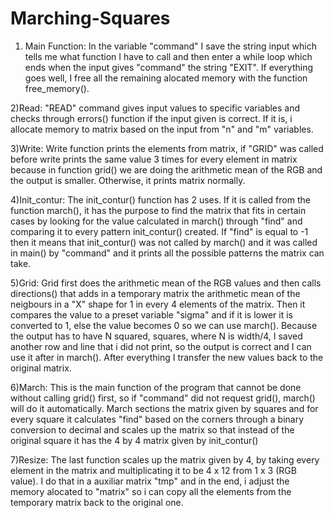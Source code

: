 # Marching-Squares
1) Main Function:
In the variable "command" I save the string input which tells me what
function I have to call and then enter a while loop which ends when the input
gives "command" the string "EXIT". If everything goes well, I free all the
remaining alocated memory with the function free_memory().

2)Read:
"READ" command gives input values to specific variables and checks through
errors() function if the input given is correct. If it is, i allocate memory
to matrix based on the input from "n" and "m" variables.

3)Write:
Write function prints the elements from matrix, if "GRID" was called before
write prints the same value 3 times for every element in matrix because in
function grid() we are doing the arithmetic mean of the RGB and the output
is smaller. Otherwise, it prints matrix normally.

4)Init_contur:
The init_contur() function has 2 uses. If it is called from the function
march(), it has the purpose to find the matrix that fits in certain cases
by looking for the value calculated in march() through "find" and comparing
it to every pattern init_contur() created. If "find" is equal to -1 then it
means that init_contur() was not called by march() and it was called in main()
by "command" and it prints all the possible patterns the matrix can take.

5)Grid:
Grid first does the arithmetic mean of the RGB values and then calls
directions() that adds in a temporary matrix the arithmetic mean of the
neigbours in a "X" shape for 1 in every 4 elements of the matrix.
Then it compares the value to a preset variable "sigma" and if it is lower
it is converted to 1, else the value becomes 0 so we can use march().
Because the output has to have N squared, squares, where N is width/4,
I saved another row and line that i did not print, so the output is correct
and I can use it after in march(). After everything I transfer the new
values back to the original matrix.

6)March:
This is the main function of the program that cannot be done without calling
grid() first, so if "command" did not request grid(), march() will do it
automatically. March sections the matrix given by squares and for every
square it calculates "find" based on the corners through a binary conversion
to decimal and scales up the matrix so that instead of the original square
it has the 4 by 4 matrix given by init_contur()

7)Resize:
The last function scales up the matrix given by 4, by taking every
element in the matrix and multiplicating it to be 4 x 12 from 1 x 3 
(RGB value). I do that in a auxiliar matrix "tmp" and in the end, i adjust
the memory alocated to "matrix" so i can copy all the elements from the
temporary matrix back to the original one.
